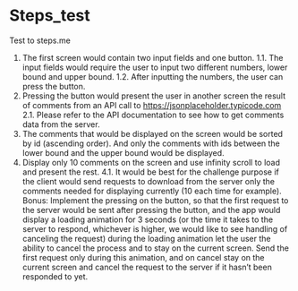 # Steps_test
Test to steps.me

1. The first screen would contain two input fields and one button.
1.1. The input fields would require the user to input two different numbers, lower
bound and upper bound.
1.2. After inputting the numbers, the user can press the button.
2. Pressing the button would present the user in another screen the result of comments from an API call to https://jsonplaceholder.typicode.com
2.1. Please refer to the API documentation to see how to get comments data from the server.
3. The comments that would be displayed on the screen would be sorted by id (ascending order). And only the comments with ids between the lower bound and the upper bound would be displayed.
4. Display only 10 comments on the screen and use infinity scroll to load and present the rest.
4.1. It would be best for the challenge purpose if the client would send requests to download from the server only the comments needed for displaying currently (10 each time for example).
Bonus:
Implement the pressing on the button, so that the first request to the server would be sent after pressing the button, and the app would display a loading animation for 3 seconds (or the time it takes to the server to respond, whichever is higher, we would like to see handling of canceling the request) during the loading animation let the user the ability to cancel the process and to stay on the current screen. Send the first request only during this animation, and on cancel stay on the current screen and cancel the request to the server if it hasn’t been responded to yet.
